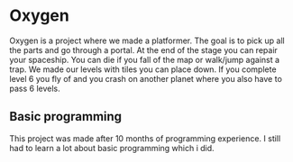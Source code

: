 # Oxygen

Oxygen is a project where we made a platformer. The goal is to pick up all the parts and go through a portal. At the end of the stage you can repair your spaceship. You can die if you fall of the map or walk/jump against a trap. We made our levels with tiles you can place down. If you complete level 6 you fly of and you crash on another planet where you also have to pass 6 levels. 

## Basic programming

This project was made after 10 months of programming experience. 
I still had to learn a lot about basic programming which i did.